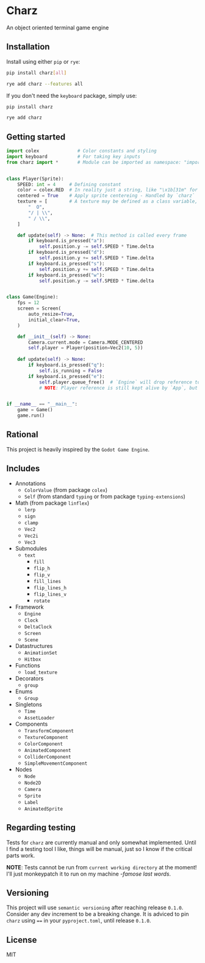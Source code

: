 # Charz

An object oriented terminal game engine

## Installation

Install using either `pip` or `rye`:

```bash
pip install charz[all]
```

```bash
rye add charz --features all
```

If you don't need the `keyboard` package, simply use:

```bash
pip install charz
```

```bash
rye add charz
```

## Getting started

```python
import colex              # Color constants and styling
import keyboard           # For taking key inputs
from charz import *       # Module can be imported as namespace: "import charz"


class Player(Sprite):
    SPEED: int = 4     # Defining constant
    color = colex.RED  # In reality just a string, like "\x1b[31m" for red
    centered = True    # Apply sprite centereing - Handled by `charz`
    texture = [        # A texture may be defined as a class variable, of type `list[str]`
        "  O",
        "/ | \\",
        " / \\",
    ]

    def update(self) -> None:  # This method is called every frame
        if keyboard.is_pressed("a"):
            self.position.y -= self.SPEED * Time.delta
        if keyboard.is_pressed("d"):
            self.position.y += self.SPEED * Time.delta
        if keyboard.is_pressed("s"):
            self.position.y += self.SPEED * Time.delta
        if keyboard.is_pressed("w"):
            self.position.y -= self.SPEED * Time.delta


class Game(Engine):
    fps = 12
    screen = Screen(
        auto_resize=True,
        initial_clear=True,
    )

    def __init__(self) -> None:
        Camera.current.mode = Camera.MODE_CENTERED
        self.player = Player(position=Vec2(10, 5))
    
    def update(self) -> None:
        if keyboard.is_pressed("q"):
            self.is_running = False
        if keyboard.is_pressed("e"):
            self.player.queue_free()  # `Engine` will drop reference to player
            # NOTE: Player reference is still kept alive by `App`, but it won't be updated


if __name__ == "__main__":
    game = Game()
    game.run()
```

## Rational

This project is heavily inspired by the `Godot Game Engine`.

## Includes

- Annotations
  - `ColorValue`  (from package `colex`)
  - `Self`        (from standard `typing` or from package `typing-extensions`)
- Math (from package `linflex`)
  - `lerp`
  - `sign`
  - `clamp`
  - `Vec2`
  - `Vec2i`
  - `Vec3`
- Submodules
  - `text`
    - `fill`
    - `flip_h`
    - `flip_v`
    - `fill_lines`
    - `flip_lines_h`
    - `flip_lines_v`
    - `rotate`
- Framework
  - `Engine`
  - `Clock`
  - `DeltaClock`
  - `Screen`
  - `Scene`
- Datastructures
  - `AnimationSet`
  - `Hitbox`
- Functions
  - `load_texture`
- Decorators
  - `group`
- Enums
  - `Group`
- Singletons
  - `Time`
  - `AssetLoader`
- Components
  - `TransformComponent`
  - `TextureComponent`
  - `ColorComponent`
  - `AnimatedComponent`
  - `ColliderComponent`
  - `SimpleMovementComponent`
- Nodes
  - `Node`
  - `Node2D`
  - `Camera`
  - `Sprite`
  - `Label`
  - `AnimatedSprite`

## Regarding testing

Tests for `charz` are currently manual and only somewhat implemented. Until I find a testing tool I like, things will be manual, just so I know if the critical parts work.

**NOTE**: Tests cannot be run from `current working directory` at the moment! I'll just monkeypatch it to run on my machine *-famose last words*.

## Versioning

This project will use `semantic versioning` after reaching release `0.1.0`. Consider any dev increment to be a breaking change. It is adviced to pin `charz` using `==` in your `pyproject.toml`, until release `0.1.0`.

## License

MIT
